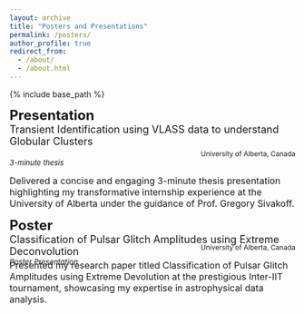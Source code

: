 ```yaml
---
layout: archive
title: "Posters and Presentations"
permalink: /posters/
author_profile: true
redirect_from: 
  - /about/
  - /about.html
---
```



{% include base_path %}

**<font size="5">Presentation</font>**  
<font size="4">Transient Identification using VLASS data to understand Globular Clusters</font>
<div style="text-align: right;margin-top: -10px;"><span style="font-size: 12px;">University of Alberta, Canada</span></div>
<div margin-top:0px;><font size="2"><em>3-minute thesis</em></font></div>


<font size="3">Delivered a concise and engaging 3-minute thesis presentation highlighting my transformative internship experience at the
University of Alberta under the guidance of Prof. Gregory Sivakoff.</font>

**<font size="5">Poster</font>**  
<font size="4">Classification of Pulsar Glitch Amplitudes using Extreme Deconvolution</font>  
*<font size="2">Poster Presentation</font>*
<div style="text-align: right;margin-top: -55px;"><span style="font-size: 12px;">University of Alberta, Canada</span></div>  


<font size="3">Presented my research paper titled Classification of Pulsar Glitch Amplitudes using Extreme Devolution at the prestigious
Inter-IIT tournament, showcasing my expertise in astrophysical data analysis.</font>


